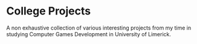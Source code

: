 # College Projects
A non exhaustive collection of various interesting projects from my time in studying Computer Games Development in University of Limerick.
